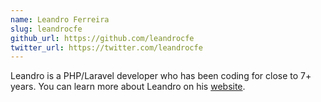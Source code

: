 ```yaml
---
name: Leandro Ferreira
slug: leandrocfe
github_url: https://github.com/leandrocfe
twitter_url: https://twitter.com/leandrocfe
---
```


Leandro is a PHP/Laravel developer who has been coding for close to 7+ years. You can learn more about Leandro on his [website](https://leandroferreira.dev.br).
